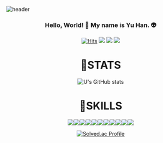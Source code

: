 ![header](https://capsule-render.vercel.app/api?type=shark&color=auto&height=250&section=header&text=U's%20Git❤️😊Hub💅💅&fontSize=70&animation=scaleIn)

<div align=center>
  
### Hello, World! 👋 My name is Yu Han. 👽



<!--
**ggyrkk04/ggyrkk04** is a ✨ _special_ ✨ repository because its `README.md` (this file) appears on your GitHub profile.

Here are some ideas to get you started:

- 🔭 I’m currently working on ...
- 🌱 I’m currently learning ...
- 👯 I’m looking to collaborate on ...
- 🤔 I’m looking for help with ...
- 💬 Ask me about ...
- 📫 How to reach me: ...
- 😄 Pronouns: ...
- ⚡ Fun fact: ...
-->
[![Hits](https://hits.seeyoufarm.com/api/count/incr/badge.svg?url=https%3A%2F%2Fgithub.com%2Fggyrkk04%2Fhit-counter&count_bg=%23C6C6C6&title_bg=%23555555&icon=github.svg&icon_color=%23E7E7E7&title=hits&edge_flat=true)](https://hits.seeyoufarm.com)
<a href="https://blog.naver.com/happy_____end"><img src="https://img.shields.io/badge/Design Blog-FF4492?style=flat-square&logo=GitHub Sponsors&logoColor=white&link=https://blog.naver.com/happy_____end"/></a>
<a href="https://velog.io/@ggyrkk04/posts"><img src="https://img.shields.io/badge/Tech Blog-58A100?style=flat-square&logo=bluesky&logoColor=white&link=https://velog.io/@ggyrkk04/posts"/></a>
<a href="https://www.instagram.com/outclover/" target="_blank"><img src="https://img.shields.io/badge/Instagram-00ABFF?style=flat-square&logo=Instagram&logoColor=white"/></a>



# 🦾STATS
![U's GitHub stats](https://github-readme-stats.vercel.app/api?username=ggyrkk04&show_icons=true)


# 🤖SKILLS

<img src="https://img.shields.io/badge/python-3776AB?style=flat-square&logo=python&logoColor=ffffff"/></a><img src="https://img.shields.io/badge/C++-00599C?style=flat-square&logo=cplusplus&logoColor=ffffff"/></a></a><img src="https://img.shields.io/badge/HTML5-E34F26?style=flat-square&logo=html5&logoColor=ffffff"/><img src="https://img.shields.io/badge/css-1572B6?style=flat-square&logo=css3&logoColor=ffffff"/></a><img src="https://img.shields.io/badge/JavaScript-F7DF1E?style=flat-square&logo=javascript&logoColor=ffffff"/><img src="https://img.shields.io/badge/Java-007396?style=flat-square&logo=openjdk&logoColor=ffffff"/></a><img src="https://img.shields.io/badge/react-61DAFB?style=flat-square&logo=react&logoColor=ffffff"/></a><img src="https://img.shields.io/badge/Adobe Photoshop-31A8FF?style=flat-square&logo=Adobe Photoshop&logoColor=ffffff"/></a></a><img src="https://img.shields.io/badge/Adobe Illustrator-FF9A00?style=flat-square&logo=Adobe Illustrator&logoColor=ffffff"/></a><img src="https://img.shields.io/badge/Adobe Premiere Pro-9999FF?style=flat-square&logo=Adobe Premiere Pro&logoColor=ffffff"/></a><img src="https://img.shields.io/badge/figma-F24E1E?style=flat-square&logo=figma&logoColor=ffffff"/>





[![Solved.ac Profile](http://mazassumnida.wtf/api/v2/generate_badge?boj=z)](https://solved.ac/백준아이디/)
</div>

